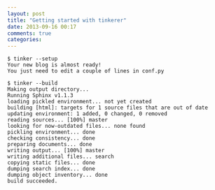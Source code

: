 ```yaml
---
layout: post
title: "Getting started with tinkerer"
date: 2013-09-16 00:17
comments: true
categories: 
---
```



    $ tinker --setup
    Your new blog is almost ready!
    You just need to edit a couple of lines in conf.py

    $ tinker --build
    Making output directory...
    Running Sphinx v1.1.3
    loading pickled environment... not yet created
    building [html]: targets for 1 source files that are out of date
    updating environment: 1 added, 0 changed, 0 removed
    reading sources... [100%] master
    looking for now-outdated files... none found
    pickling environment... done
    checking consistency... done
    preparing documents... done
    writing output... [100%] master
    writing additional files... search
    copying static files... done
    dumping search index... done
    dumping object inventory... done
    build succeeded.
    
